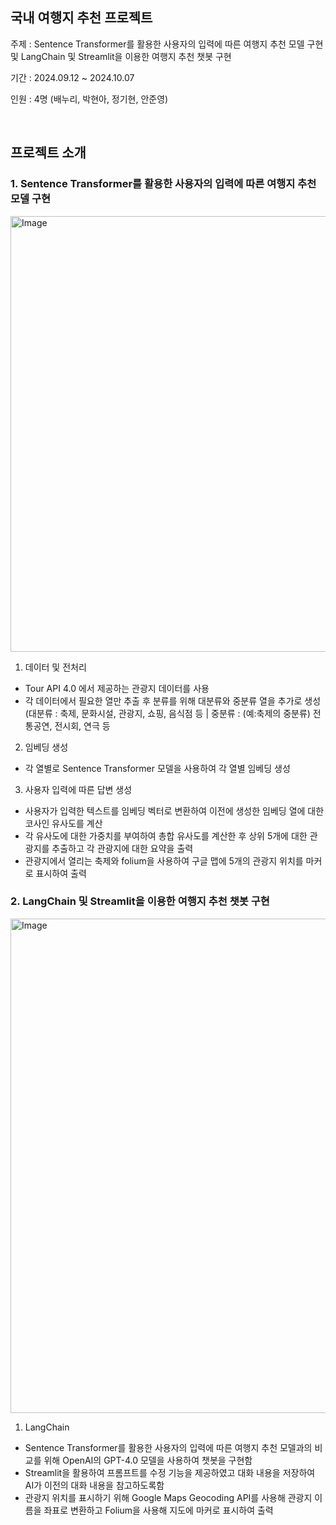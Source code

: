## 국내 여행지 추천 프로젝트
주제 : Sentence Transformer를 활용한 사용자의 입력에 따른 여행지 추천 모델 구현 및 LangChain 및 Streamlit을 이용한 여행지 추천 챗봇 구현

기간 : 2024.09.12 ~ 2024.10.07

인원 : 4명 (배누리, 박현아, 정기현, 안준영)

<br>

## 프로젝트 소개
### 1. Sentence Transformer를 활용한 사용자의 입력에 따른 여행지 추천 모델 구현
  <img width="697" alt="Image" src="https://github.com/user-attachments/assets/5e4d8fdd-a515-4885-a7f6-9567d20e98fa" />

  1. 데이터 및 전처리 
  - Tour API 4.0 에서 제공하는 관광지 데이터를 사용
  - 각 데이터에서 필요한 열만 추출 후 분류를 위해 대분류와 중분류 열을 추가로 생성 (대분류 : 축제, 문화시설, 관광지, 쇼핑, 음식점 등 | 중분류 : (예:축제의 중분류) 전통공연, 전시회, 연극 등

  2. 임베딩 생성
  - 각 열별로 Sentence Transformer 모델을 사용하여 각 열별 임베딩 생성
  
  3. 사용자 입력에 따른 답변 생성
  - 사용자가 입력한 텍스트를 임베딩 벡터로 변환하여 이전에 생성한 임베딩 열에 대한 코사인 유사도를 계산
  - 각 유사도에 대한 가중치를 부여하여 총합 유사도를 계산한 후 상위 5개에 대한 관광지를 추출하고 각 관광지에 대한 요약을 출력
  - 관광지에서 열리는 축제와 folium을 사용하여 구글 맵에 5개의 관광지 위치를 마커로 표시하여 출력


### 2. LangChain 및 Streamlit을 이용한 여행지 추천 챗봇 구현
  <img width="791" alt="Image" src="https://github.com/user-attachments/assets/fdbb1074-a874-4256-81a9-d8bc91bf2173" />
  
  1. LangChain
  - Sentence Transformer를 활용한 사용자의 입력에 따른 여행지 추천 모델과의 비교를 위해 OpenAI의 GPT-4.0 모델을 사용하여 챗봇을 구현함
  - Streamlit을 활용하여 프롬프트를 수정 기능을 제공하였고 대화 내용을 저장하여 AI가 이전의 대화 내용을 참고하도록함
  - 관광지 위치를 표시하기 위해 Google Maps Geocoding API를 사용해 관광지 이름을 좌표로 변환하고 Folium을 사용해 지도에 마커로 표시하여 출력



